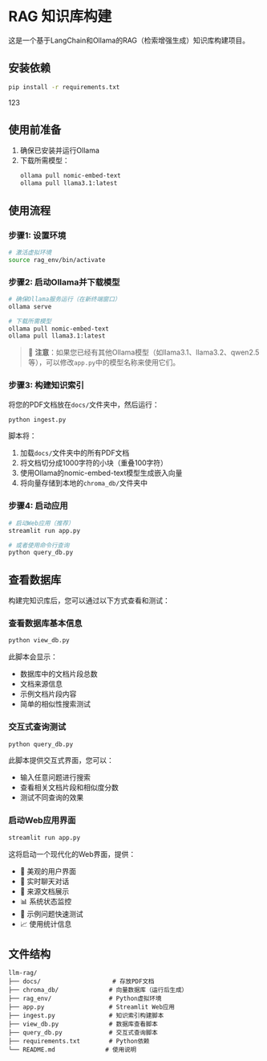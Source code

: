 # RAG 知识库构建

这是一个基于LangChain和Ollama的RAG（检索增强生成）知识库构建项目。

## 安装依赖

```bash
pip install -r requirements.txt
```
123
## 使用前准备

1. 确保已安装并运行Ollama
2. 下载所需模型：
   ```bash
   ollama pull nomic-embed-text
   ollama pull llama3.1:latest
   ```

## 使用流程

### 步骤1: 设置环境
```bash
# 激活虚拟环境
source rag_env/bin/activate
```

### 步骤2: 启动Ollama并下载模型
```bash
# 确保Ollama服务运行（在新终端窗口）
ollama serve

# 下载所需模型
ollama pull nomic-embed-text
ollama pull llama3.1:latest
```

> 📝 **注意**：如果您已经有其他Ollama模型（如llama3.1、llama3.2、qwen2.5等），可以修改`app.py`中的模型名称来使用它们。

### 步骤3: 构建知识索引
将您的PDF文档放在`docs/`文件夹中，然后运行：

```bash
python ingest.py
```

脚本将：
1. 加载`docs/`文件夹中的所有PDF文档
2. 将文档切分成1000字符的小块（重叠100字符）
3. 使用Ollama的nomic-embed-text模型生成嵌入向量
4. 将向量存储到本地的`chroma_db/`文件夹中

### 步骤4: 启动应用
```bash
# 启动Web应用（推荐）
streamlit run app.py

# 或者使用命令行查询
python query_db.py
```

## 查看数据库

构建完知识库后，您可以通过以下方式查看和测试：

### 查看数据库基本信息
```bash
python view_db.py
```

此脚本会显示：
- 数据库中的文档片段总数
- 文档来源信息
- 示例文档片段内容
- 简单的相似性搜索测试

### 交互式查询测试
```bash
python query_db.py
```

此脚本提供交互式界面，您可以：
- 输入任意问题进行搜索
- 查看相关文档片段和相似度分数
- 测试不同查询的效果

### 启动Web应用界面
```bash
streamlit run app.py
```

这将启动一个现代化的Web界面，提供：
- 🎨 美观的用户界面
- 💬 实时聊天对话
- 📖 来源文档展示
- 📊 系统状态监控
- 🎯 示例问题快速测试
- 📈 使用统计信息

## 文件结构

```
llm-rag/
├── docs/                    # 存放PDF文档
├── chroma_db/              # 向量数据库（运行后生成）
├── rag_env/                # Python虚拟环境
├── app.py                  # Streamlit Web应用
├── ingest.py               # 知识索引构建脚本
├── view_db.py              # 数据库查看脚本
├── query_db.py             # 交互式查询脚本
├── requirements.txt        # Python依赖
└── README.md              # 使用说明
``` 
